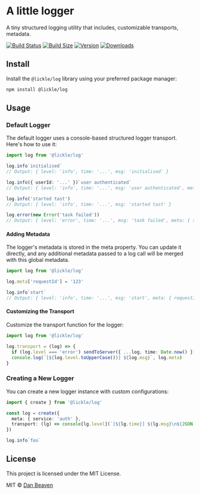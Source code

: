 # A little logger

A tiny structured logging utility that includes, customizable transports, metadata.

[![Build Status](https://img.shields.io/github/actions/workflow/status/Pingid/lickle-log/test.yml?branch=main&style=flat&colorA=000000&colorB=000000)](https://github.com/Pingid/lickle-log/actions?query=workflow:Test)
[![Build Size](https://img.shields.io/bundlephobia/minzip/@lickle/log?label=bundle%20size&style=flat&colorA=000000&colorB=000000)](https://bundlephobia.com/result?p=@lickle/log)
[![Version](https://img.shields.io/npm/v/@lickle/log?style=flat&colorA=000000&colorB=000000)](https://www.npmjs.com/package/@lickle/log)
[![Downloads](https://img.shields.io/npm/dt/@lickle/log.svg?style=flat&colorA=000000&colorB=000000)](https://www.npmjs.com/package/@lickle/log)

## Install

Install the `@lickle/log` library using your preferred package manager:

```bash
npm install @lickle/log
```

## Usage

### Default Logger

The default logger uses a console-based structured logger transport. Here's how to use it:

```typescript
import log from '@lickle/log'

log.info`initialised`
// Output: { level: 'info', time: '...', msg: 'initialised' }

log.info({ userId: '...' })`user authenticated`
// Output: { level: 'info', time: '...', msg: 'user authenticated', meta: { userId: '...' } }

log.info('started tast')
// Output: { level: 'info', time: '...', msg: 'started tast' }

log.error(new Error('task failed'))
// Output: { level: 'error', time: '...', msg: 'task failed', meta: { stack: '...' } }
```

#### Adding Metadata

The logger's metadata is stored in the meta property. You can update it directly, and any additional metadata passed to a log call will be merged with this global metadata.

```typescript
import log from '@lickle/log'

log.meta['requestId'] = '123'

log.info`start`
// Output: { level: 'info', time: '...', msg: 'start', meta: { requestId: '123' } }
```

#### Customizing the Transport

Customize the transport function for the logger:

```typescript
import log from '@lickle/log'

log.transport = (log) => {
  if (log.level === 'error') sendToServer({ ...log, time: Date.now() })
  console.log(`[${log.level.toUpperCase()}] ${log.msg}`, log.meta)
}
```

### Creating a New Logger

You can create a new logger instance with custom configurations:

```typescript
import { create } from '@lickle/log'

const log = create({
  meta: { service: 'auth' },
  transport: (lg) => console[lg.level](`[${lg.time}] ${lg.msg}\n${JSON.stringify(lg.meta)}`),
})

log.info`foo`
```

## License

This project is licensed under the MIT License.

MIT © [Dan Beaven](https://github.com/Pingid)
